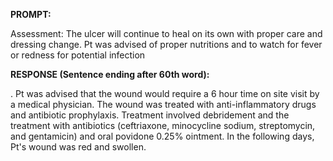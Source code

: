 **PROMPT:**

Assessment: The ulcer will continue to heal on its own with proper care and dressing change. Pt was advised of proper nutritions and to watch for fever or redness for potential infection

**RESPONSE (Sentence ending after 60th word):**

. Pt was advised that the wound would require a 6 hour time on site visit by a medical physician. The wound was treated with anti-inflammatory drugs and antibiotic prophylaxis. Treatment involved debridement and the treatment with antibiotics (ceftriaxone, minocycline sodium, streptomycin, and gentamicin) and oral povidone 0.25% ointment. In the following days, Pt's wound was red and swollen. 